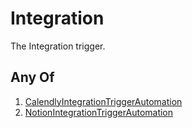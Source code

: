 # Integration

The Integration trigger.

## Any Of

1. [CalendlyIntegrationTriggerAutomation](/docs/automation/trigger/integration/calendly)
2. [NotionIntegrationTriggerAutomation](/docs/automation/trigger/integration/notion)

